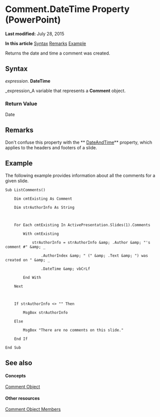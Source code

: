 
# Comment.DateTime Property (PowerPoint)

 **Last modified:** July 28, 2015

 **In this article**
 [Syntax](#sectionSection0)
 [Remarks](#sectionSection1)
 [Example](#sectionSection2)


Returns the date and time a comment was created.


## Syntax
<a name="sectionSection0"> </a>

 _expression_. **DateTime**

 _expression_A variable that represents a  **Comment** object.


### Return Value

Date


## Remarks
<a name="sectionSection1"> </a>

Don't confuse this property with the  ** [DateAndTime](15d8f1a4-c48f-7afd-d701-d5e7545aadd4.md)** property, which applies to the headers and footers of a slide.


## Example
<a name="sectionSection2"> </a>

The following example provides information about all the comments for a given slide.


```
Sub ListComments()

    Dim cmtExisting As Comment

    Dim strAuthorInfo As String



    For Each cmtExisting In ActivePresentation.Slides(1).Comments

        With cmtExisting

            strAuthorInfo = strAuthorInfo &amp; .Author &amp; "'s comment #" &amp; _

                .AuthorIndex &amp; " (" &amp; .Text &amp; ") was created on " &amp; _

                .DateTime &amp; vbCrLf

        End With

    Next



    If strAuthorInfo <> "" Then

        MsgBox strAuthorInfo

    Else

        MsgBox "There are no comments on this slide."

    End If

End Sub
```


## See also
<a name="sectionSection2"> </a>


#### Concepts


 [Comment Object](c1071b54-eeaa-0cec-13f0-b635da9511d8.md)
#### Other resources


 [Comment Object Members](ceeb9a4e-53ca-1607-c080-fc276d957525.md)
